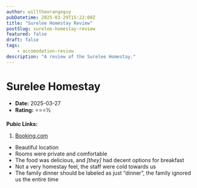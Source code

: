```yaml
---
author: willtheorangeguy
pubDatetime: 2025-03-29T15:22:00Z
title: "Surelee Homestay Review"
postSlug: surelee-homestay-review
featured: false
draft: false
tags:
    - accomodation-review
description: "A review of the Surelee Homestay."
---
```


# Surelee Homestay

-   **Date:** 2025-03-27
-   **Rating:** ⭐⭐⭐½

**Pubic Links:**

1. [Booking.com](https://www.booking.com/hotel/vn/surelee-homestay.html?aid=304142&label=review_am&sid=c7f521e3328b99263d830acc16a4229b&activeTab=htReviews&dist=0&keep_landing=1&rurl=6326d806f1a1a91a&sb_price_type=total&type=total&#tab-reviews:~:text=A%20hotel%2C%20not%20a%20homestay)

- Beautiful location
- Rooms were private and comfortable
- The food was delicious, and _[they]_ had decent options for breakfast
- Not a very homestay feel, the staff were cold towards us
- The family dinner should be labeled as just “dinner”, the family ignored us the entire time
